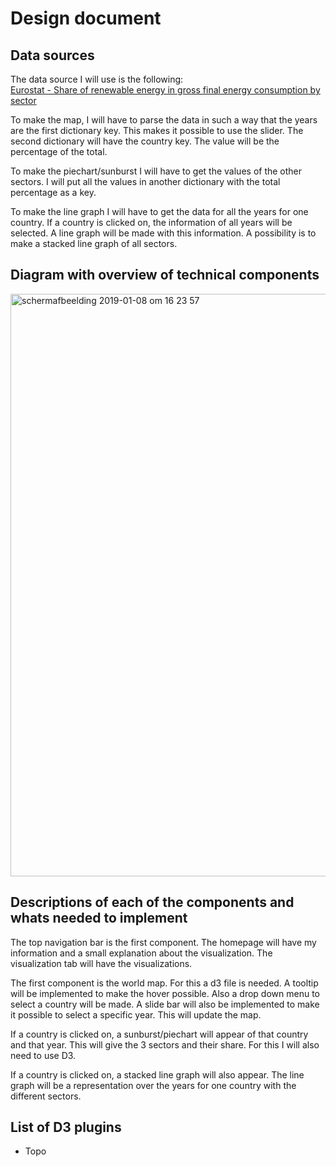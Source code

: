 # Design document

## Data sources
The data source I will use is the following:  
[Eurostat - Share of renewable energy in gross final energy consumption by sector](https://ec.europa.eu/eurostat/tgm/refreshTableAction.do?tab=table&plugin=1&pcode=sdg_07_40&language=en)

To make the map, I will have to parse the data in such a way that the years are
the first dictionary key. This makes it possible to use the slider. The second
dictionary will have the country key. The value will be the percentage of the
total.

To make the piechart/sunburst I will have to get the values of the other sectors.
I will put all the values in another dictionary with the total percentage as a
key.

To make the line graph I will have to get the data for all the years for one
country. If a country is clicked on, the information of all years will be
selected. A line graph will be made with this information. A possibility is to
make a stacked line graph of all sectors.

## Diagram with overview of technical components
<img width="932" alt="schermafbeelding 2019-01-08 om 16 23 57" src="https://user-images.githubusercontent.com/44001399/50840035-e4a0a700-1361-11e9-8a6e-d2a018157820.png">


## Descriptions of each of the components and whats needed to implement
The top navigation bar is the first component. The homepage will have my
information and a small explanation about the visualization. The visualization
tab will have the visualizations.

The first component is the world map. For this a d3 file is needed. A tooltip
will be implemented to make the hover possible. Also a drop down menu to select
a country will be made. A slide bar will also be implemented to make it possible
to select a specific year. This will update the map.

If a country is clicked on, a sunburst/piechart will appear of that country and
that year. This will give the 3 sectors and their share. For this I will also
need to use D3.

If a country is clicked on, a stacked line graph will also appear. The line
graph will be a representation over the years for one country with the
different sectors.

## List of D3 plugins
* Topo
